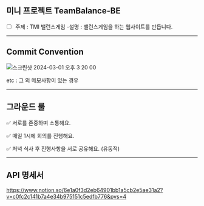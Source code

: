 미니 프로젝트 TeamBalance-BE
-----
- [ ]  주제 : TMI 밸런스게임 
    -설명 : 밸런스게임을 하는 웹사이트를 만듭니다.

-----
Commit Convention
-----
 
![스크린샷 2024-03-01 오후 3 20 00](https://github.com/yuha00e/spring-lv3/assets/157681548/1fecc129-c6c1-4611-8630-6443d1ff7caa)
 
etc : 그 외 메모사항이 있는 경우

 -----
그라운드 룰
 -----

✅ 서로를 존중하며 소통해요.

✅ 매일 1시에 회의를 진행해요.

✅ 저녁 식사 후 진행사항을 서로 공유해요. (유동적)

 -----
API 명세서
 -----

https://www.notion.so/6e1a0f3d2eb64901bb1a5cb2e5ae31a2?v=c0fc2c141b7a4e34b975151c5edfb776&pvs=4

